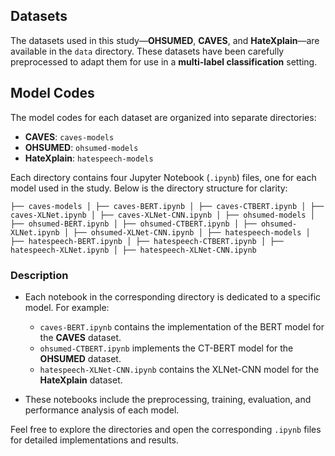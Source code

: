 ## Datasets

The datasets used in this study—**OHSUMED**, **CAVES**, and **HateXplain**—are available in the `data` directory.  These datasets have been carefully preprocessed to adapt them for use in a **multi-label classification** setting. 


## Model Codes

The model codes for each dataset are organized into separate directories:  
- **CAVES**: `caves-models`
- **OHSUMED**: `ohsumed-models`
- **HateXplain**: `hatespeech-models`

Each directory contains four Jupyter Notebook (`.ipynb`) files, one for each model used in the study. Below is the directory structure for clarity:

```
├── caves-models │ ├── caves-BERT.ipynb │ ├── caves-CTBERT.ipynb │ ├── caves-XLNet.ipynb │ ├── caves-XLNet-CNN.ipynb │ ├── ohsumed-models │ ├── ohsumed-BERT.ipynb │ ├── ohsumed-CTBERT.ipynb │ ├── ohsumed-XLNet.ipynb │ ├── ohsumed-XLNet-CNN.ipynb │ ├── hatespeech-models │ ├── hatespeech-BERT.ipynb │ ├── hatespeech-CTBERT.ipynb │ ├── hatespeech-XLNet.ipynb │ ├── hatespeech-XLNet-CNN.ipynb
```




### Description

- Each notebook in the corresponding directory is dedicated to a specific model. For example:
  - `caves-BERT.ipynb` contains the implementation of the BERT model for the **CAVES** dataset.
  - `ohsumed-CTBERT.ipynb` implements the CT-BERT model for the **OHSUMED** dataset.
  - `hatespeech-XLNet-CNN.ipynb` contains the XLNet-CNN model for the **HateXplain** dataset.

- These notebooks include the preprocessing, training, evaluation, and performance analysis of each model.

Feel free to explore the directories and open the corresponding `.ipynb` files for detailed implementations and results.
